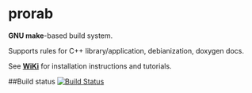 # prorab
**GNU make**-based build system.

Supports rules for C++ library/application, debianization, doxygen docs.

See **[WiKi](wiki/HomePage.md)** for installation instructions and tutorials.

##Build status
[![Build Status](https://travis-ci.org/igagis/prorab.svg?branch=master)](https://travis-ci.org/igagis/prorab)
